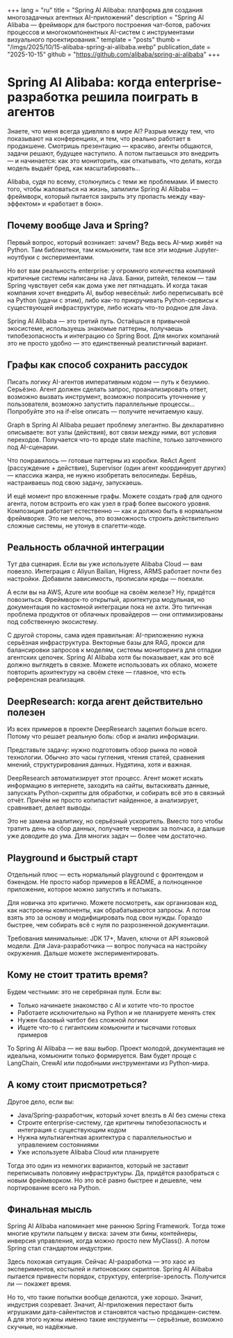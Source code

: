 +++
lang = "ru"
title = "Spring AI Alibaba: платформа для создания многозадачных агентных AI-приложений"
description = "Spring AI Alibaba — фреймворк для быстрого построения чат-ботов, рабочих процессов и многокомпонентных AI-систем с инструментами визуального проектирования."
template = "posts"
thumb = "/imgs/2025/10/15-alibaba-spring-ai-alibaba.webp"
publication_date = "2025-10-15"
github = "https://github.com/alibaba/spring-ai-alibaba"
+++

<!-- [13.52, 89] > [3.36, 79] > [0, 69] -->

# Spring AI Alibaba: когда enterprise-разработка решила поиграть в агентов

Знаете, что меня всегда удивляло в мире AI? Разрыв между тем, что показывают на конференциях, и тем, что реально работает в продакшене. Смотришь презентацию — красиво, агенты общаются, задачи решают, будущее наступило. А потом пытаешься это внедрить — и начинается: как это мониторить, как откатывать, что делать, когда модель выдаёт бред, как масштабировать...

Alibaba, судя по всему, столкнулись с теми же проблемами. И вместо того, чтобы жаловаться на жизнь, запилили Spring AI Alibaba — фреймворк, который пытается закрыть эту пропасть между «вау-эффектом» и «работает в бою».

## Почему вообще Java и Spring?

Первый вопрос, который возникает: зачем? Ведь весь AI-мир живёт на Python. Там библиотеки, там комьюнити, там все эти модные Jupyter-ноутбуки с экспериментами.

Но вот вам реальность enterprise: у огромного количества компаний критичные системы написаны на Java. Банки, ритейл, телеком — там Spring чувствует себя как дома уже лет пятнадцать. И когда такая компания хочет внедрить AI, выбор невесёлый: либо переписывать всё на Python (удачи с этим), либо как-то прикручивать Python-сервисы к существующей инфраструктуре, либо искать что-то родное для Java.

Spring AI Alibaba — это третий путь. Остаёшься в привычной экосистеме, используешь знакомые паттерны, получаешь типобезопасность и интеграцию со Spring Boot. Для многих компаний это не просто удобно — это единственный реалистичный вариант.

## Графы как способ сохранить рассудок

Писать логику AI-агентов императивным кодом — путь к безумию. Серьёзно. Агент должен сделать запрос, проанализировать ответ, возможно вызвать инструмент, возможно попросить уточнение у пользователя, возможно запустить параллельные процессы... Попробуйте это на if-else описать — получите нечитаемую кашу.

Graph в Spring AI Alibaba решает проблему элегантно. Вы декларативно описываете: вот узлы (действия), вот связи между ними, вот условия переходов. Получается что-то вроде state machine, только заточенного под AI-сценарии.

Что понравилось — готовые паттерны из коробки. ReAct Agent (рассуждение + действие), Supervisor (один агент координирует других) — классика жанра, не нужно изобретать велосипеды. Берёшь, настраиваешь под свою задачу, запускаешь.

И ещё момент про вложенные графы. Можете создать граф для одного агента, потом встроить его как узел в граф более высокого уровня. Композиция работает естественно — как и должно быть в нормальном фреймворке. Это не мелочь, это возможность строить действительно сложные системы, не утонув в спагетти-коде.

## Реальность облачной интеграции

Тут два сценария. Если вы уже используете Alibaba Cloud — вам повезло. Интеграция с Aliyun Bailian, Higress, ARMS работает почти без настройки. Добавили зависимость, прописали креды — поехали.

А если вы на AWS, Azure или вообще на своём железе? Ну, придётся повозиться. Фреймворк-то открытый, архитектура модульная, но документация по кастомной интеграции пока не ахти. Это типичная проблема продуктов от облачных провайдеров — они оптимизированы под собственную экосистему.

С другой стороны, сама идея правильная: AI-приложению нужна серьёзная инфраструктура. Векторные базы для RAG, прокси для балансировки запросов к моделям, системы мониторинга для отладки агентских цепочек. Spring AI Alibaba хотя бы показывает, как это всё должно выглядеть в связке. Можете использовать их облако, можете повторить архитектуру на своём стеке — главное, что есть референсная реализация.

## DeepResearch: когда агент действительно полезен

Из всех примеров в проекте DeepResearch зацепил больше всего. Потому что решает реальную боль: сбор и анализ информации.

Представьте задачу: нужно подготовить обзор рынка по новой технологии. Обычно это часы гугления, чтения статей, сравнения мнений, структурирования данных. Нудятина, хотя и важная.

DeepResearch автоматизирует этот процесс. Агент может искать информацию в интернете, заходить на сайты, вытаскивать данные, запускать Python-скрипты для обработки, и собирать всё это в связный отчёт. Причём не просто копипастит найденное, а анализирует, сравнивает, делает выводы.

Это не замена аналитику, но серьёзный ускоритель. Вместо того чтобы тратить день на сбор данных, получаете черновик за полчаса, а дальше уже доводите до ума. Для многих задач — более чем достаточно.

## Playground и быстрый старт

Отдельный плюс — есть нормальный playground с фронтендом и бэкендом. Не просто набор примеров в README, а полноценное приложение, которое можно запустить и потыкать.

Для новичка это критично. Можете посмотреть, как организован код, как настроены компоненты, как обрабатываются запросы. А потом взять это за основу и модифицировать под свои нужды. Гораздо быстрее, чем собирать всё с нуля по разрозненной документации.

Требования минимальные: JDK 17+, Maven, ключи от API языковой модели. Для Java-разработчика — вопрос получаса на настройку окружения. Дальше можете экспериментировать.

## Кому не стоит тратить время?

Будем честными: это не серебряная пуля. Если вы:
- Только начинаете знакомство с AI и хотите что-то простое
- Работаете исключительно на Python и не планируете менять стек
- Нужен базовый чатбот без сложной логики
- Ищете что-то с гигантским комьюнити и тысячами готовых примеров

То Spring AI Alibaba — не ваш выбор. Проект молодой, документация не идеальна, комьюнити только формируется. Вам будет проще с LangChain, CrewAI или подобными инструментами из Python-мира.

## А кому стоит присмотреться?

Другое дело, если вы:
- Java/Spring-разработчик, который хочет влезть в AI без смены стека
- Строите enterprise-систему, где критичны типобезопасность и интеграция с существующим кодом
- Нужна мультиагентная архитектура с параллельностью и управлением состояниями
- Уже используете Alibaba Cloud или планируете

Тогда это один из немногих вариантов, который не заставит переписывать половину инфраструктуры. Да, придётся разобраться с новым фреймворком. Но это всё равно быстрее и дешевле, чем портирование всего на Python.

## Финальная мысль

Spring AI Alibaba напоминает мне раннюю Spring Framework. Тогда тоже многие крутили пальцем у виска: зачем эти бины, контейнеры, инверсия управления, когда можно просто new MyClass(). А потом Spring стал стандартом индустрии.

Здесь похожая ситуация. Сейчас AI-разработка — это хаос из экспериментов, костылей и питоновских скриптов. Spring AI Alibaba пытается привнести порядок, структуру, enterprise-зрелость. Получится ли — покажет время.

Но то, что такие попытки вообще делаются, уже хорошо. Значит, индустрия созревает. Значит, AI-приложения перестают быть игрушками дата-сайентистов и становятся частью продакшен-систем. А для этого нужны именно такие инструменты — серьёзные, возможно скучные, но надёжные.
